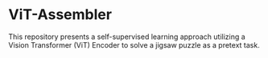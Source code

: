 # ViT-Assembler
This repository presents a self-supervised learning approach utilizing a Vision Transformer (ViT) Encoder to solve a jigsaw puzzle as a pretext task.
